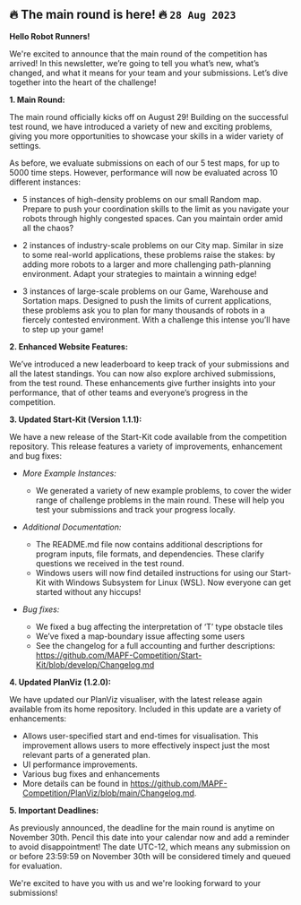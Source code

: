## 🔥 The main round is here! 🔥 `28 Aug 2023`

**Hello Robot Runners!**

We're excited to announce that the main round of the competition has arrived! In this newsletter, we’re going to tell you what’s new, what’s changed, and what it means for your team and your submissions. Let’s dive together into the heart of the challenge!

**1. Main Round:**

The main round officially kicks off on August 29! Building on the successful test round, we have introduced a variety of new and exciting problems, giving you more opportunities to showcase your skills in a wider variety of settings.

As before, we evaluate submissions on each of our 5 test maps, for up to 5000 time steps. However, performance will now be evaluated across 10 different instances:


- 5 instances of high-density problems on our small Random map. Prepare to push your coordination skills to the limit as you navigate your robots through highly congested spaces. Can you maintain order amid all the chaos?


- 2 instances of industry-scale problems on our City map. Similar in size to some real-world applications, these problems raise the stakes: by adding more robots to a larger and more challenging path-planning environment. Adapt your strategies to maintain a winning edge!


- 3 instances of large-scale problems on our Game, Warehouse and Sortation maps. Designed to push the limits of current applications, these problems ask you to plan for many thousands of robots in a fiercely contested environment. With a challenge this intense you’ll have to step up your game!

**2. Enhanced Website Features:**

We’ve introduced a new leaderboard to keep track of your submissions and all the latest standings. You can now also explore archived submissions, from the test round. These enhancements give further insights into your performance, that of other teams and everyone’s progress in the competition.

**3. Updated Start-Kit (Version 1.1.1):**

We have a new release of the Start-Kit code available from the competition repository. This release features a variety of improvements, enhancement and bug fixes:


- *More Example Instances:*
  - We generated a variety of new example problems, to cover the wider range of challenge problems in the main round. These will help you test your submissions and track your progress locally.

- *Additional Documentation:*
  - The README.md file now contains additional descriptions for program inputs, file formats, and dependencies. These clarify questions we received in the test round.
  - Windows users will now find detailed instructions for using our Start-Kit with Windows Subsystem for Linux (WSL).  Now everyone can get started without any hiccups!

- *Bug fixes:*
  - We fixed a bug affecting the interpretation of ‘T’ type obstacle tiles
  - We’ve fixed a map-boundary issue affecting some users
  - See the changelog for a full accounting and further descriptions:
https://github.com/MAPF-Competition/Start-Kit/blob/develop/Changelog.md

**4. Updated PlanViz (1.2.0):**

We have updated our PlanViz visualiser, with the latest release again available from its home repository. Included in this update are a variety of enhancements:

- Allows user-specified start and end-times for visualisation. This improvement allows users to more effectively inspect just the most relevant parts of a generated plan.
- UI performance improvements. 
- Various bug fixes and enhancements
- More details can be found in https://github.com/MAPF-Competition/PlanViz/blob/main/Changelog.md.

**5. Important Deadlines:**

As previously announced, the deadline for the main round is anytime on November 30th. Pencil this date into your calendar now and add a reminder to avoid disappointment! The date UTC-12, which means any submission on or before 23:59:59 on November 30th will be considered timely and queued for evaluation. 

We're excited to have you with us and we're looking forward to your submissions!
